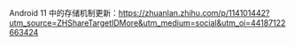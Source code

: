 Android 11 中的存储机制更新：https://zhuanlan.zhihu.com/p/114101442?utm_source=ZHShareTargetIDMore&utm_medium=social&utm_oi=44187122663424